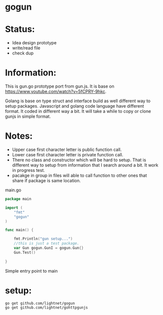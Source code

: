 # gogun

# Status:
 * Idea design prototype
 * write/read file
 * check dup

# Information:
 This is gun.go prototype port from gun.js.
 It is base on https://www.youtube.com/watch?v=5fCPRY-9hkc.
 
 Golang is base on type struct and interface build as well different way to setup packages. Javascript and golang code language have different format. It coded in different way a bit. It will take a while to copy or clone gunjs in simple format.

# Notes:
 * Upper case first character letter is public function call.
 * Lower case first character letter is private function call.
 * There no class and constructor which will be hard to setup. That is different way to setup from information that I search around a bit. It work in progress test.
 * pacakge in group in files will able to call function to other ones that share if package is same location.


main.go
```go
package main

import (
	"fmt"
	"gogun"
)

func main() {

    fmt.Println("gun setup...")
    //this is just a test package.
    var Gun gogun.GunI = gogun.Gun{}
    Gun.Test()
    
}
```
Simple entry point to main

# setup: 
```
go get github.com/lightnet/gogun
go get github.com/lightnet/gohttpgunjs
```